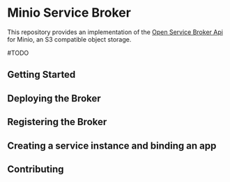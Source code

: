 # Minio Service Broker

This repository provides an implementation of the [Open Service Broker Api](https://github.com/openservicebrokerapi/servicebroker/blob/v2.12/spec.md) for Minio, an S3 compatible object storage.

#TODO
## Getting Started
## Deploying the Broker
## Registering the Broker
## Creating a service instance and binding an app

## Contributing
